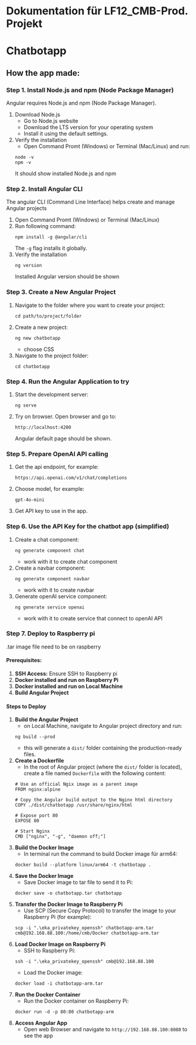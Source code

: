 # Dokumentation für LF12_CMB-Prod. Projekt

# Chatbotapp
## How the app made:
### Step 1. Install Node.js and npm (Node Package Manager)
Angular requires Node.js and npm (Node Package Manager).
1. Download Node.js
   * Go to Node.js website
   * Download the LTS version for your operating system
   * Install it using the default settings.
2. Verify the installation
   * Open Command Promt (Windows) or Terminal (Mac/Linux) and run:
   ```
   node -v
   npm -v
   ```
   It should show installed Node.js and npm

### Step 2. Install Angular CLI
The angular CLI (Command Line Interface) helps create and manage Angular projects
1. Open Command Promt (Windows) or Terminal (Mac/Linux)
2. Run following command:
   ```
   npm install -g @angular/cli
   ```
   The `-g` flag installs it globally.
3. Verify the installation
   ```
   ng version
   ```
   Installed Angular version should be shown

### Step 3. Create a New Angular Project
1. Navigate to the folder where you want to create your project:
   ```
   cd path/to/project/folder
   ```
2. Create a new project:
   ```
   ng new chatbotapp
   ```
   * choose CSS
3. Navigate to the project folder:
   ```
   cd chatbotapp
   ```

### Step 4. Run the Angular Application to try
1. Start the development server:
   ```
   ng serve
   ```
2. Try on browser. Open browser and go to:
   ```
   http://localhost:4200
   ```
   Angular default page should be shown.

### Step 5. Prepare OpenAI API calling
1. Get the api endpoint, for example:
   ```
   https://api.openai.com/v1/chat/completions
   ```
2. Choose model, for example:
   ```
   gpt-4o-mini
   ```
3. Get API key to use in the app.

### Step 6. Use the API Key for the chatbot app (simplified)
1. Create a chat component:
   ```
   ng generate component chat
   ```
   * work with it to create chat component
2. Create a navbar component:
   ```
   ng generate component navbar
   ```
   * work with it to create navbar
3. Generate openAI service component:
   ```
   ng generate service openai
   ```
   * work with it to create service that connect to openAI API

### Step 7. Deploy to Raspberry pi
.tar image file need to be on raspberry
#### Prerequisites:
1. **SSH Access:** Ensure SSH to Raspberry pi
2. **Docker installed and run on Raspberry Pi**
3. **Docker installed and run on Local Machine**
4. **Build Angular Project**

#### Steps to Deploy
1. **Build the Angular Project**
   * on Local Machine, navigate to Angular project directory and run:
   ```
   ng build --prod
   ```
   * this will generate a `dist/` folder containing the production-ready files.
2. **Create a Dockerfile**
   * In the root of Angular project (where the `dist/` folder is located), create a file named `Dockerfile` with the following content:
   ```
   # Use an official Ngix image as a parent image
   FROM nginx:alpine
   
   # Copy the Angular build output to the Nginx html directory
   COPY ./dist/chatbotapp /usr/share/nginx/html

   # Expose port 80
   EXPOSE 80

   # Start Nginx
   CMD ["nginx", "-g", "daemon off;"]
   ```
3. **Build the Docker Image**
   * In terminal run the command to build Docker image für arm64:
   ```
   docker build --platform linux/arm64 -t chatbotapp .
   ```
4. **Save the Docker Image**
   * Save Docker image to tar file to send it to Pi:
   ```
   docker save -o chatbotapp.tar chatbotapp
   ```
5. **Transfer the Docker Image to Raspberry Pi**
   * Use SCP (Secure Copy Protocol) to transfer the image to your Raspberry Pi (for example):
   ```
   scp -i ".\eka_privatekey_openssh" chatbotapp-arm.tar cmb@192.168.88.100:/home/cmb/Docker chatbotapp-arm.tar
   ```
6. **Load Docker Image on Raspberry Pi**
   * SSH to Raspberry Pi:
   ```
   ssh -i ".\eka_privatekey_openssh" cmb@192.168.88.100
   ```
   * Load the Docker image:
   ```
   docker load -i chatbotapp-arm.tar
   ```
7. **Run the Docker Container**
   * Run the Docker container on Raspberry Pi:
   ```
   docker run -d -p 80:80 chatbotapp-arm
   ```
8. **Access Angular App**
   * Open web Browser and navigate to `http://192.168.88.100:8080` to see the app  
